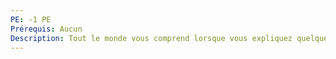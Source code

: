 ```yaml
---
PE: -1 PE
Prérequis: Aucun
Description: Tout le monde vous comprend lorsque vous expliquez quelques choses. Vous pouvez aider un plus grand groupe de personne.
---
```

